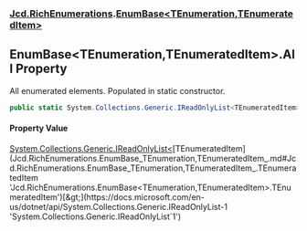 ### [Jcd.RichEnumerations](Jcd.RichEnumerations.md 'Jcd.RichEnumerations').[EnumBase&lt;TEnumeration,TEnumeratedItem&gt;](Jcd.RichEnumerations.EnumBase_TEnumeration,TEnumeratedItem_.md 'Jcd.RichEnumerations.EnumBase<TEnumeration,TEnumeratedItem>')

## EnumBase<TEnumeration,TEnumeratedItem>.All Property

All enumerated elements. Populated in static constructor.

```csharp
public static System.Collections.Generic.IReadOnlyList<TEnumeratedItem> All { get; }
```

#### Property Value
[System.Collections.Generic.IReadOnlyList&lt;](https://docs.microsoft.com/en-us/dotnet/api/System.Collections.Generic.IReadOnlyList-1 'System.Collections.Generic.IReadOnlyList`1')[TEnumeratedItem](Jcd.RichEnumerations.EnumBase_TEnumeration,TEnumeratedItem_.md#Jcd.RichEnumerations.EnumBase_TEnumeration,TEnumeratedItem_.TEnumeratedItem 'Jcd.RichEnumerations.EnumBase<TEnumeration,TEnumeratedItem>.TEnumeratedItem')[&gt;](https://docs.microsoft.com/en-us/dotnet/api/System.Collections.Generic.IReadOnlyList-1 'System.Collections.Generic.IReadOnlyList`1')